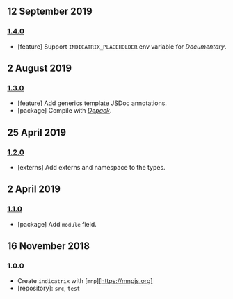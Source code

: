 ## 12 September 2019

### [1.4.0](https://github.com/artdecocode/indicatrix/compare/v1.3.0...v1.4.0)

- [feature] Support `INDICATRIX_PLACEHOLDER` env variable for _Documentary_.

## 2 August 2019

### [1.3.0](https://github.com/artdecocode/indicatrix/compare/v1.2.0...v1.3.0)

- [feature] Add generics template JSDoc annotations.
- [package] Compile with [_Depack_](https://compiler.page).

## 25 April 2019

### [1.2.0](https://github.com/artdecocode/indicatrix/compare/v1.1.0...v1.2.0)

- [externs] Add externs and namespace to the types.

## 2 April 2019

### [1.1.0](https://github.com/artdecocode/indicatrix/compare/v1.0.0...v1.1.0)

- [package] Add `module` field.

## 16 November 2018

### 1.0.0

- Create `indicatrix` with [`mnp`][https://mnpjs.org]
- [repository]: `src`, `test`
